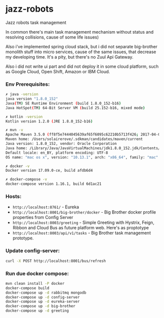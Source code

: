 # jazz-robots
Jazz robots task management

In common there's main task management mechanism
without status and resolving collisions, cause of some life issues)

Also i've implemented spring cloud stack, but i did not separate big-brother
monolith stuff into micro services, cause of the same issues, that decrease my
developing time. It's a pity, but there's no Zuul Api Gateway.

Also i did not write ui part and did not deploy it in some cloud platform,
such as Google Cloud, Open Shift, Amazon or IBM Cloud.

### Env Prerequisites:
``` bash
✗ java -version
java version "1.8.0_152"
Java(TM) SE Runtime Environment (build 1.8.0_152-b16)
Java HotSpot(TM) 64-Bit Server VM (build 25.152-b16, mixed mode)

✗ kotlin -version
Kotlin version 1.2.0 (JRE 1.8.0_152-b16)

✗ mvn -v
Apache Maven 3.5.0 (ff8f5e7444045639af65f6095c62210b5713f426; 2017-04-03T22:39:06+03:00)
Maven home: /Users/solairerove/.sdkman/candidates/maven/current
Java version: 1.8.0_152, vendor: Oracle Corporation
Java home: /Library/Java/JavaVirtualMachines/jdk1.8.0_152.jdk/Contents/Home/jre
Default locale: en_BY, platform encoding: UTF-8
OS name: "mac os x", version: "10.13.1", arch: "x86_64", family: "mac"

✗ docker -v
Docker version 17.09.0-ce, build afdb6d4

✗ docker-compose -v
docker-compose version 1.16.1, build 6d1ac21
```

### Hosts:

* `http://localhost:8761/` - Eureka
* `http://localhost:8001/big-brother/docker` - Big Brother docker profile properties
from Config Server
* `http://localhost:8003/greeting` - Simple Greeting with Hystrix, Feign, Ribbon and Cloud Bus
as future platform web. Here's as proptotype
* `http://localhost:8003/api/v1/tasks` - Big Brother task management prototype.

### Update config-server:

```bash
curl -X POST http://localhost:8001/bus/refresh
```

### Run due docker compose:
```bash
mvn clean install -P docker
docker-compose build
docker-compose up -d rabbitmq mongodb
docker-compose up -d config-server
docker-compose up -d eureka-server
docker-compose up -d big-brother
docker-compose up -d greeting
```
